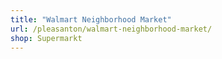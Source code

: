 ```yaml
---
title: "Walmart Neighborhood Market"
url: /pleasanton/walmart-neighborhood-market/
shop: Supermarkt
---
```

